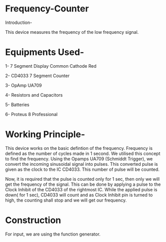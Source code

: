 # Frequency-Counter

Introduction-

This device measures the frequency of the low frequency signal. 

# Equipments Used- 

1- 7 Segment Display Common Cathode Red

2- CD4033 7 Segment Counter

3- OpAmp UA709

4- Resistors and Capacitors

5- Batteries

6- Proteus 8 Professional

# Working Principle- 

This device works on the basic defintion of the frequency. Frequency is defined as the number of cycles made in 1 second. We utilised this concept to find the frequency. Using the Opamps UA709 (Schmiddt Trigger), we convert the incoming sinusoidal signal into pulses. This converted pulse is given as the clock to the IC CD4033. This number of pulse will be counted. 

Now, it is required that the pulse is counted only for 1 sec, then only we will get the frequency of the signal. This can be done by applying a pulse to the Clock Inhibit of the CD4033 of the rightmost IC. While the applied pulse is down( for 1 sec), CD4033 will count and as Clock Inhibit pin is turned to high, the counting shall stop and we will get our frequency.

# Construction

For input, we are using the function generator. 
